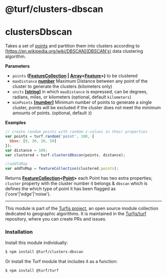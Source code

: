 # @turf/clusters-dbscan

# clustersDbscan

Takes a set of [points](http://geojson.org/geojson-spec.html#point) and partition them into clusters according to [https://en.wikipedia.org/wiki/DBSCAN](DBSCAN's) data clustering algorithm.

**Parameters**

-   `points` **([FeatureCollection](http://geojson.org/geojson-spec.html#feature-collection-objects) \| [Array](https://developer.mozilla.org/en-US/docs/Web/JavaScript/Reference/Global_Objects/Array)&lt;[Feature](http://geojson.org/geojson-spec.html#feature-objects)>)** to be clustered
-   `maxDistance` **[number](https://developer.mozilla.org/en-US/docs/Web/JavaScript/Reference/Global_Objects/Number)** Maximum Distance between any point of the cluster to generate the clusters (kilometers only)
-   `units` **\[[string](https://developer.mozilla.org/en-US/docs/Web/JavaScript/Reference/Global_Objects/String)]** in which `maxDistance` is expressed, can be degrees, radians, miles, or kilometers (optional, default `kilometers`)
-   `minPoints` **\[[number](https://developer.mozilla.org/en-US/docs/Web/JavaScript/Reference/Global_Objects/Number)]** Minimum number of points to generate a single cluster, points will be excluded if the
        cluster does not meet the minimum amounts of points. (optional, default `3`)

**Examples**

```javascript
// create random points with random z-values in their properties
var points = turf.random('point', 100, {
  bbox: [0, 30, 20, 50]
});
var distance = 100;
var clustered = turf.clustersDbscan(points, distance);

//addToMap
var addToMap = featureCollection(clustered.points);
```

Returns **[FeatureCollection](http://geojson.org/geojson-spec.html#feature-collection-objects)&lt;[Point](http://geojson.org/geojson-spec.html#point)>** each Point has two extra properties; `cluster` property with the cluster number it belongs &
`dbscan` which is defines the which type of point it has been flagged as ('core'|'edge'|'noise').

<!-- This file is automatically generated. Please don't edit it directly:
if you find an error, edit the source file (likely index.js), and re-run
./scripts/generate-readmes in the turf project. -->

---

This module is part of the [Turfjs project](http://turfjs.org/), an open source
module collection dedicated to geographic algorithms. It is maintained in the
[Turfjs/turf](https://github.com/Turfjs/turf) repository, where you can create
PRs and issues.

### Installation

Install this module individually:

```sh
$ npm install @turf/clusters-dbscan
```

Or install the Turf module that includes it as a function:

```sh
$ npm install @turf/turf
```
